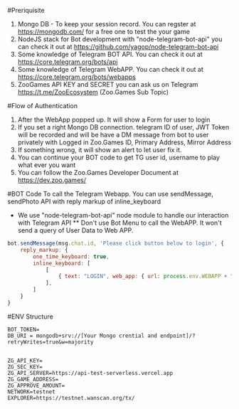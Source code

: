 #Preriquisite
1. Mongo DB - To keep your session record. You can regster at https://mongodb.com/ for a free one to test the your game
2. NodeJS stack for Bot development with "node-telegram-bot-api" you can check it out at https://github.com/yagop/node-telegram-bot-api
3. Some knowledge of Telegram BOT API. You can check it out at https://core.telegram.org/bots/api
4. Some knowledge of Telegram WebAPP. You can check it out at https://core.telegram.org/bots/webapps
5. ZooGames API KEY and SECRET you can ask us on Telegram https://t.me/ZooEcosystem (Zoo.Games Sub Topic)

#Flow of Authentication
1. After the WebApp popped up. It will show a Form for user to login
2. If you set a right Mongo DB connection. telegram ID of user, JWT Token will be recorded and will be have a DM message from bot to user privately with Logged in Zoo.Games ID, Primary Address, Mirror Address
3. If something wrong, it will show an alert to let user fix it.
4. You can continue your BOT code to get TG user id, username to play what ever you want
5. You can follow the Zoo.Games Developer Document at https://dev.zoo.games/


#BOT Code
To call the Telegram Webapp. You can use sendMessage, sendPhoto API with reply markup of inline_keyboard

* We use "node-telegram-bot-api" node module to handle our interaction with Telegram API
** Don't use Bot Menu to call the WebAPP. It won't send a query of User Data to Web APP.

```javascript
bot.sendMessage(msg.chat.id, 'Please click button below to login', {
    reply_markup: {
        one_time_keyboard: true,
        inline_keyboard: [
            [
                { text: "LOGIN", web_app: { url: process.env.WEBAPP + "/login" } },
            ],
        ]
    }
}
```

#ENV Structure

```
BOT_TOKEN=
DB_URI = mongodb+srv://[Your Mongo crential and endpoint]/?retryWrites=true&w=majority


ZG_API_KEY=
ZG_SEC_KEY=
ZG_API_SERVER=https://api-test-serverless.vercel.app
ZG_GAME_ADDRESS=
ZG_APPROVE_AMOUNT=
NETWORK=testnet
EXPLORER=https://testnet.wanscan.org/tx/
```
